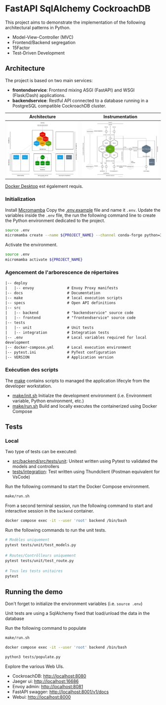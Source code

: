# FastAPI SqlAlchemy CockroachDB

This project aims to demonstrate the implementation of the following architectural patterns in Python.

* Model-View-Controller (MVC)
* Frontend/Backend segregation
* 15Factor
* Test-Driven Development

## Architecture

The project is based on two main services:

* **frontendservice**: Frontend mixing ASGI (FastAPI) and WSGI (Flask/Dash) applications.
* **backendservice**: Restful API connected to a database running in a PostgreSQL compatible CockroachDB cluster.


| Architecture | Instrumentation
| :--: | :--: |
| ![](./docs/diagrams/architecture.drawio.svg) | ![](./docs/diagrams/instrumentation.drawio.svg)


[Docker Desktop](https://www.docker.com/products/docker-desktop/) est également requis.

### Initialization

Install [Micromamba](https://mamba.readthedocs.io/en/latest/installation.html#micromamba)
Copy the [.env.example](./.env.example) file and name it `.env`.
Update the variables inside the `.env` file, the run the following command line to create the Python environment dedicated to the project.

```bash
source .env
micromamba create --name ${PROJECT_NAME} --channel conda-forge python=3.10 --yes
```

Activate the environment.

```bash
source .env
micromamba activate ${PROJECT_NAME}
```

### Agencement de l'arborescence de répertoires

```
|-- deploy
|   |-- envoy               # Envoy Proxy manifests
|-- docs                    # Documentation
|-- make                    # local execution scripts
|-- specs                   # Open API definitions
|-- src
|   |-- backend             # "backendservice" source code
|   |-- frontend            # "frontendservice" source code
|-- tests
|   |-- unit                # Unit tests
|   |-- integration         # Integration tests
|-- .env                    # Local variables required for local development
|-- docker-compose.yml      # Local execution environment
|-- pytest.ini              # PyTest configuration
|-- VERSION                 # Application version
```

### Exécution des scripts

The [make](./make/) contains scripts to managed the application lifecyle from the developer workstation.

* [make/init.sh](./make/init.sh) Initialze the development environment (i.e. Environment variable, Python environment, etc.)
* [make/run.sh](./make/run.sh) Build and locally executes the containerized using Docker Compose

## Tests

### Local

Two type of tests can be executed:

* [src/backend/src/tests/unit](./src/backend/src/tests/unit): Unitest written using Pytest to validated the models and controllers
* [tests/integration](./tests/integration): Test written using Thundclient (Postman equivalent for VsCode)

Run the following command to start the Docker Compose environment.

```bash
make/run.sh
```

From a second terminal session, run the following command to start and interactive session in the `backend` container.

```bash
docker compose exec -it --user 'root' backend /bin/bash
```

Run the following commands to run the unit tests.

```bash
# Modèles uniquement
pytest tests/unit/test_models.py

# Routes/Contrôlleurs uniquement
pytest tests/unit/test_route.py

# Tous les tests unitaires
pytest
```

## Running the demo

Don't forget to initialize the environment variables (i.e. `source .env`)

Unit tests are using a SqlAlchemy fixed that load/unload the data in the database

Run the following command to populate

```bash
make/run.sh
```

```bash
docker compose exec -it --user 'root' backend /bin/bash
```

```bash
python3 tests/populate.py
```

Explore the various Web UIs.

* CockroachDB: <http://localhost:8080>
* Jaeger ui: <http://localhost:16686>
* Envoy admin: <http://localhost:8081>
* FastAPI swagger: <http://localhost:8001/v1/docs>
* Webui: <http://localhost:8000>
